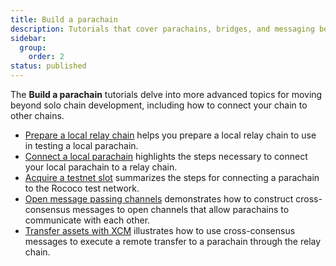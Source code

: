 ```yaml
---
title: Build a parachain
description: Tutorials that cover parachains, bridges, and messaging between them.
sidebar:
  group:
    order: 2
status: published
---
```


The **Build a parachain** tutorials delve into more advanced topics for moving beyond solo chain development, including how to connect your chain to other chains.

- [Prepare a local relay chain](/tutorials/build-a-parachain/prepare-a-local-relay-chain/) helps you prepare a local relay chain to use in testing a local parachain.
- [Connect a local parachain](/tutorials/build-a-parachain/connect-a-local-parachain/) highlights the steps necessary to connect your local parachain to a relay chain.
- [Acquire a testnet slot](/tutorials/build-a-parachain/acquire-a-testnet-slot/) summarizes the steps for connecting a parachain to the Rococo test network.
- [Open message passing channels](/tutorials/build-a-parachain/open-message-passing-channels/) demonstrates how to construct cross-consensus messages to open channels that allow parachains to communicate with each other.
- [Transfer assets with XCM](/tutorials/build-a-parachain/transfer-assets-with-xcm/) illustrates how to use cross-consensus messages to execute a remote transfer to a parachain through the relay chain.

